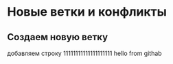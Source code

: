 # Новые ветки и конфликты

## Создаем новую ветку


добавляем строку
11111111111111111111
hello from githab
